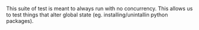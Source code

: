 This suite of test is meant to always run with no concurrency. This allows us to test things that alter global state (eg. installing/unintallin python packages).